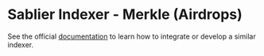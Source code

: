 # Sablier Indexer - Merkle (Airdrops)

See the official [documentation](https://docs.sablier.com) to learn how to integrate or develop a similar indexer.
